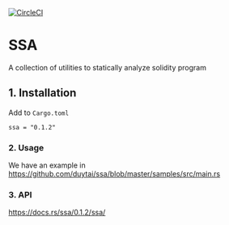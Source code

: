 [![CircleCI](https://circleci.com/gh/duytai/ssa/tree/master.svg?style=svg)](https://circleci.com/gh/duytai/ssa/tree/master)
# SSA
A collection of utilities to statically analyze solidity program

## 1. Installation
Add to `Cargo.toml`
```
ssa = "0.1.2"
```
### 2. Usage
We have an example in https://github.com/duytai/ssa/blob/master/samples/src/main.rs

### 3. API
https://docs.rs/ssa/0.1.2/ssa/
